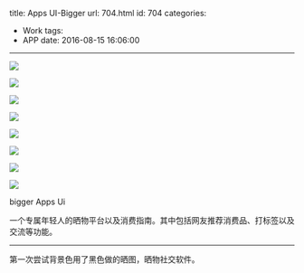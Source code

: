 title: Apps UI-Bigger
url: 704.html
id: 704
categories:
  - Work
tags: 
  - APP
date: 2016-08-15 16:06:00
---

![](http://image.psdpi.com/image/bigger/bigger-3.jpg)

<!-- less -->

![](http://image.psdpi.com/image/bigger/app-ico.png)

![](http://image.psdpi.com/image/bigger/app-logo.png)

![](http://image.psdpi.com/image/bigger/bigger-ico.jpg)

![](http://image.psdpi.com/image/bigger/bigger-1.jpg)

![](http://image.psdpi.com/image/bigger/bigger-2.jpg)

![](http://image.psdpi.com/image/bigger/bigger-3.jpg)

![](http://image.psdpi.com/image/bigger/bigger-4.jpg)

bigger Apps Ui

一个专属年轻人的晒物平台以及消费指南。其中包括网友推荐消费品、打标签以及交流等功能。

* * *

第一次尝试背景色用了黑色做的晒图，晒物社交软件。